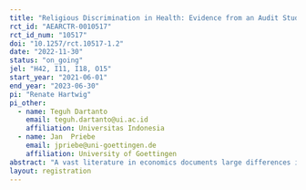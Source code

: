 ```yaml
---
title: "Religious Discrimination in Health: Evidence from an Audit Study in Indonesia"
rct_id: "AEARCTR-0010517"
rct_id_num: "10517"
doi: "10.1257/rct.10517-1.2"
date: "2022-11-30"
status: "on_going"
jel: "H42, I11, I18, O15"
start_year: "2021-06-01"
end_year: "2023-06-30"
pi: "Renate Hartwig"
pi_other:
  - name: Teguh Dartanto
    email: teguh.dartanto@ui.ac.id
    affiliation: Universitas Indonesia
  - name: Jan  Priebe
    email: jpriebe@uni-goettingen.de
    affiliation: University of Goettingen
abstract: "A vast literature in economics documents large differences in health outcomes by gender, race, wealth, and religion. To what extent these differences are driven by biases of health care providers is less understood. In this study, we explore whether health care providers discriminate against people with different religious beliefs using an audit study design (standardized patient method) on the clinical case of tuberculosis, an illness that is still widespread in Indonesia. The audit study is conducted in three provinces of Indonesia – Sumatera Barat, Sulawesi Utara and Jawa Tengah. The study covers 400 doctors at 400 randomly selected primary health care facilities in these three provinces. We conduct 1,600 standardized patient visits in which we vary the religious belief the patient. We complement the audit study with detailed facility- and doctor surveys in order to study the underlying nature of the observed biases. "
layout: registration
---
```


